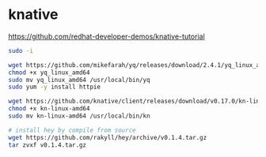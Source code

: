 # knative

https://github.com/redhat-developer-demos/knative-tutorial

```bash
sudo -i

wget https://github.com/mikefarah/yq/releases/download/2.4.1/yq_linux_amd64
chmod +x yq_linux_amd64
sudo mv yq_linux_amd64 /usr/local/bin/yq
sudo yum -y install httpie

wget https://github.com/knative/client/releases/download/v0.17.0/kn-linux-amd64
chmod +x kn-linux-amd64
sudo mv kn-linux-amd64 /usr/local/bin/kn

# install hey by compile from source
wget https://github.com/rakyll/hey/archive/v0.1.4.tar.gz
tar zvxf v0.1.4.tar.gz

```